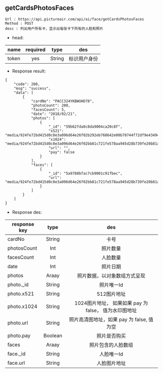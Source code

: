 

getCardsPhotosFaces
---

```
Url : https://api.pictureair.com/api/ai/face/getCardsPhotosFaces
Method : POST 
desc : 列出用户所有卡，显示出每张卡下所有的人脸和照片
```

* head:

|name|required|type|des|
| ------------- |:-------------:|:-------------:|:---------------------------------------:|
| token | yes | String | 标识用户身份 | 

* Response result:
```
{
    "code": 200,
    "msg": "success",
    "data": [
        {
            "cardNo": "PACC324YKBWUHD78",
            "photoCount": 200,
            "facesCount": 5,
            "date": "2018/02/21",
            "photos": [
                {
                    "_id": "59b62fda0c8da9004ca20c8f",
                    "x521": "media/924fe72bd415d0c0e3a096d64e26f02b292eb760642e00b70744f72df9e43494698c7b91e0afb079ae4208e75ac96bcd",
                    "x1024": "media/924fe72bd415d0c0e3a096d64e26f02bb81c721fe578aa945d28b739fe20b81aafa0a5a1a0198a12dca381648813bc93",
                    "url": "",
                    "pay": false
                }
            ],
            "faces": [
                {
                    "_id": "5a9788bfac7cb9001c91fbec",
                    "url": "media/924fe72bd415d0c0e3a096d64e26f02bb81c721fe578aa945d28b739fe20b81aafa0a5a1a0198a12dca381648813bc93"
                }
            ]
        }
    ]
}
```

* Response des:

|response key|type|des|
| ------------- |:-------------:|:-------------:|
| cardNo | String |卡号 |
| photosCount | Int |照片数量 |
| facesCount | Int |人脸数量 |
| date | Int |照片日期 |
| photos | Araay |照片数据，以对象数组方式呈现 |
| photo._id | String |照片唯一Id |
| photo.x521 | String |512图片地址 |
| photo.x1024 | String |1024图片地址， 如果如果 pay 为 false， 值为水印图地址 |
| photo.url | String |照片高清图地址，如果 pay 为 false, 值为空 |
| photo.pay | Boolean |照片是否购买 |
| faces | Araay |照片包含的人脸数组 |
| face._id | String |人脸唯一Id |
| face.url | String |人脸图片地址 |

